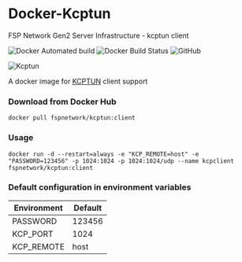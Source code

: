 # Docker-Kcptun

FSP Network Gen2 Server Infrastructure - kcptun client

![Docker Automated build](https://img.shields.io/docker/automated/fspnetwork/kcptun.svg?style=flat-square)
![Docker Build Status](https://img.shields.io/docker/build/fspnetwork/kcptun.svg?style=flat-square)
![GitHub](https://img.shields.io/github/license/fspnet/docker-kcptun.svg?style=flat-square)

![Kcptun](https://img.shields.io/badge/Kcptun-20181002-blue.svg?style=flat-square)

A docker image for [KCPTUN](https://github.com/xtaci/kcptun) client support

### Download from Docker Hub 

    docker pull fspnetwork/kcptun:client

### Usage

    docker run -d --restart=always -e "KCP_REMOTE=host" -e "PASSWORD=123456" -p 1024:1024 -p 1024:1024/udp --name kcpclient fspnetwork/kcptun:client

### Default configuration in environment variables

| Environment | Default |
| - | - |
| PASSWORD | 123456 |
| KCP_PORT | 1024 |
| KCP_REMOTE | host |